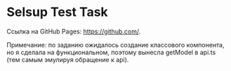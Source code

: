 # Selsup Test Task

Ссылка на GitHub Pages: https://github.com/.

Примечание: по заданию ожидалось создание классового компонента, но я сделала на функциональном, поэтому вынесла getModel в api.ts (тем самым эмулируя обращение к api).
